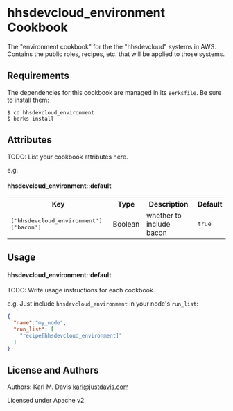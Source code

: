 hhsdevcloud_environment Cookbook
========================
The "environment cookbook" for the the "hhsdevcloud" systems in AWS. Contains the public roles, recipes, etc. that will be applied to those systems.

Requirements
------------
The dependencies for this cookbook are managed in its `Berksfile`. Be sure to install them:

    $ cd hhsdevcloud_environment
    $ berks install

Attributes
----------
TODO: List your cookbook attributes here.

e.g.
#### hhsdevcloud_environment::default
<table>
  <tr>
    <th>Key</th>
    <th>Type</th>
    <th>Description</th>
    <th>Default</th>
  </tr>
  <tr>
    <td><tt>['hhsdevcloud_environment']['bacon']</tt></td>
    <td>Boolean</td>
    <td>whether to include bacon</td>
    <td><tt>true</tt></td>
  </tr>
</table>

Usage
-----
#### hhsdevcloud_environment::default
TODO: Write usage instructions for each cookbook.

e.g.
Just include `hhsdevcloud_environment` in your node's `run_list`:

```json
{
  "name":"my_node",
  "run_list": [
    "recipe[hhsdevcloud_environment]"
  ]
}
```

License and Authors
-------------------
Authors: Karl M. Davis <karl@justdavis.com>

Licensed under Apache v2.

